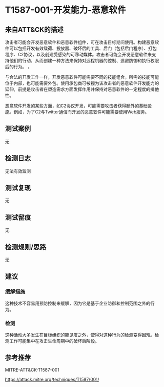 # T1587-001-开发能力-恶意软件

## 来自ATT&CK的描述

攻击者可能会开发恶意软件和恶意软件组件，可在攻击目标期间使用。构建恶意软件可以包括开发有效载荷、投放器、破坏后的工具、后门（包括后门程序）、打包程序、C2协议，以及创建受感染的可移动媒体。攻击者可能会开发恶意软件来支持他们的行动，从而创建一种方法来保持对远程机器的控制、逃避防御和执行权限后的行为。 。

与合法的开发工作一样，开发恶意软件可能需要不同的技能组合。所需的技能可能位于内部，也可能需要外包。使用承包商可被视为该攻击者的恶意软件开发能力的延伸，前提是攻击者在塑造需求方面发挥作用并保持对恶意软件的一定程度的排他性。

恶意软件开发的某些方面，如C2协议开发，可能需要攻击者获得额外的基础设施。例如，为了C2与Twitter通信而开发的恶意软件可能需要使用Web服务。

## 测试案例

无

## 检测日志

无法有效监测

## 测试复现

无

## 测试留痕

无

## 检测规则/思路

无

## 建议

### 缓解措施

这种技术不容易用预防控制来缓解，因为它是基于企业防御和控制范围之外的行为。

### 检测

这种活动大多发生在目标组织的能见度之外，使得对这种行为的检测变得困难。检测工作可能集中在攻击生命周期中的破坏后阶段。

## 参考推荐

MITRE-ATT&CK-T1587-001

<https://attack.mitre.org/techniques/T1587/001/>
